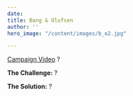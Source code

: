 ```yaml
---
date: 
title: Bang & Olufsen
author: ''
hero_image: "/content/images/b_o2.jpg"

---
```

[Campaign Video](https://www.youtube.com/watch?v=0Ggn3tQliFE) ?

**The Challenge:** ?

**The Solution:** ?